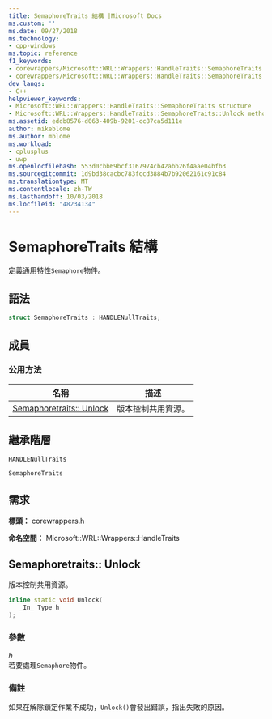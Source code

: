 ```yaml
---
title: SemaphoreTraits 結構 |Microsoft Docs
ms.custom: ''
ms.date: 09/27/2018
ms.technology:
- cpp-windows
ms.topic: reference
f1_keywords:
- corewrappers/Microsoft::WRL::Wrappers::HandleTraits::SemaphoreTraits
- corewrappers/Microsoft::WRL::Wrappers::HandleTraits::SemaphoreTraits::Unlock
dev_langs:
- C++
helpviewer_keywords:
- Microsoft::WRL::Wrappers::HandleTraits::SemaphoreTraits structure
- Microsoft::WRL::Wrappers::HandleTraits::SemaphoreTraits::Unlock method
ms.assetid: eddb8576-d063-409b-9201-cc87ca5d111e
author: mikeblome
ms.author: mblome
ms.workload:
- cplusplus
- uwp
ms.openlocfilehash: 553d0cbb69bcf3167974cb42abb26f4aae04bfb3
ms.sourcegitcommit: 1d9bd38cacbc783fccd3884b7b92062161c91c84
ms.translationtype: MT
ms.contentlocale: zh-TW
ms.lasthandoff: 10/03/2018
ms.locfileid: "48234134"
---
```

# <a name="semaphoretraits-structure"></a>SemaphoreTraits 結構

定義通用特性`Semaphore`物件。

## <a name="syntax"></a>語法

```cpp
struct SemaphoreTraits : HANDLENullTraits;
```

## <a name="members"></a>成員

### <a name="public-methods"></a>公用方法

名稱                               | 描述
---------------------------------- | --------------------------------------
[Semaphoretraits:: Unlock](#unlock) | 版本控制共用資源。

## <a name="inheritance-hierarchy"></a>繼承階層

`HANDLENullTraits`

`SemaphoreTraits`

## <a name="requirements"></a>需求

**標頭：** corewrappers.h

**命名空間：** Microsoft::WRL::Wrappers::HandleTraits

## <a name="unlock"></a>Semaphoretraits:: Unlock

版本控制共用資源。

```cpp
inline static void Unlock(
   _In_ Type h
);
```

### <a name="parameters"></a>參數

*h*<br/>
若要處理`Semaphore`物件。

### <a name="remarks"></a>備註

如果在解除鎖定作業不成功，`Unlock()`會發出錯誤，指出失敗的原因。
